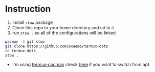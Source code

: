 # Instruction
1. Install `stow` package
2. Clone this repo to your home directory and cd to it
3. run `stow .` so all of the configurations will be linked

```sh
pacman -S git stow
git clone https://github.com/pxeemo/termux-dots
cd termux-dots
stow .
```

- I'm using [termux-pacman](https://github.com/termux-pacman/termux-packages/) check [here](https://wiki.termux.com/wiki/Switching_package_manager) if you want to switch from apt.
